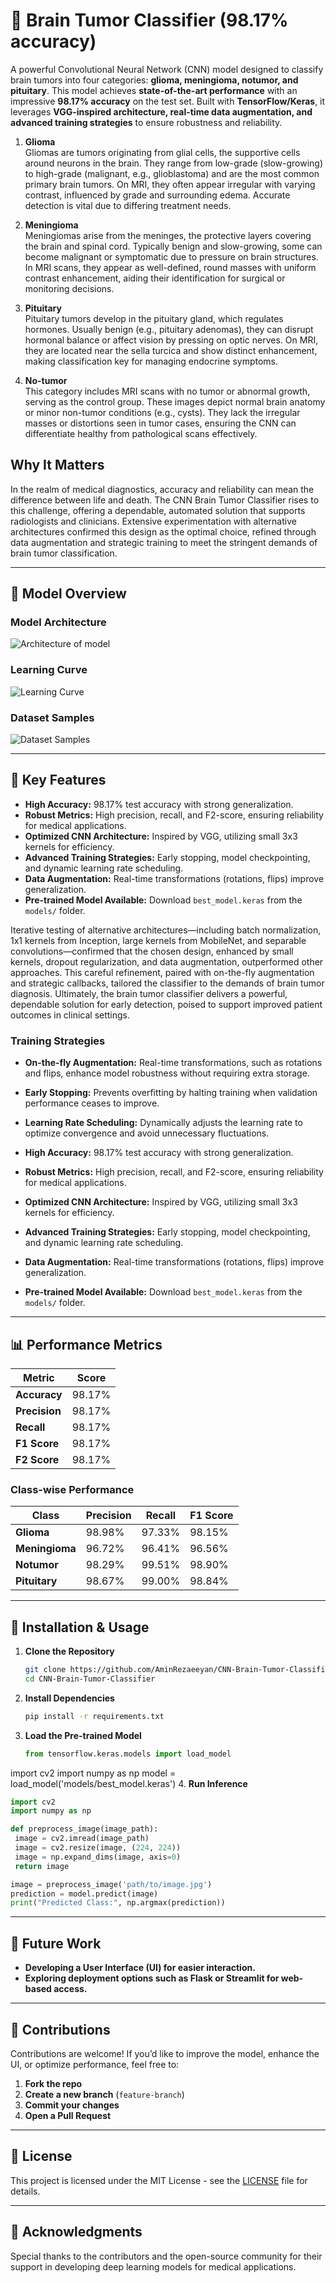 # 🧠 Brain Tumor Classifier (98.17% accuracy)

&#x20; &#x20;

A powerful Convolutional Neural Network (CNN) model designed to classify brain tumors into four categories: **glioma, meningioma, notumor, and pituitary**. This model achieves **state-of-the-art performance** with an impressive **98.17% accuracy** on the test set. Built with **TensorFlow/Keras**, it leverages **VGG-inspired architecture, real-time data augmentation, and advanced training strategies** to ensure robustness and reliability.

1. **Glioma**  
   Gliomas are tumors originating from glial cells, the supportive cells around neurons in the brain. They range from low-grade (slow-growing) to high-grade (malignant, e.g., glioblastoma) and are the most common primary brain tumors. On MRI, they often appear irregular with varying contrast, influenced by grade and surrounding edema. Accurate detection is vital due to differing treatment needs.

2. **Meningioma**  
   Meningiomas arise from the meninges, the protective layers covering the brain and spinal cord. Typically benign and slow-growing, some can become malignant or symptomatic due to pressure on brain structures. In MRI scans, they appear as well-defined, round masses with uniform contrast enhancement, aiding their identification for surgical or monitoring decisions.

3. **Pituitary**  
   Pituitary tumors develop in the pituitary gland, which regulates hormones. Usually benign (e.g., pituitary adenomas), they can disrupt hormonal balance or affect vision by pressing on optic nerves. On MRI, they are located near the sella turcica and show distinct enhancement, making classification key for managing endocrine symptoms.

4. **No-tumor**  
   This category includes MRI scans with no tumor or abnormal growth, serving as the control group. These images depict normal brain anatomy or minor non-tumor conditions (e.g., cysts). They lack the irregular masses or distortions seen in tumor cases, ensuring the CNN can differentiate healthy from pathological scans effectively.


## Why It Matters
In the realm of medical diagnostics, accuracy and reliability can mean the difference between life and death. The CNN Brain Tumor Classifier rises to this challenge, offering a dependable, automated solution that supports radiologists and clinicians. Extensive experimentation with alternative architectures confirmed this design as the optimal choice, refined through data augmentation and strategic training to meet the stringent demands of brain tumor classification.

---

## 📸 Model Overview

### Model Architecture
![Architecture of model](https://github.com/AminRezaeeyan/CNN-Brain-Tumor-Classifier/blob/main/images/architecture1.svg)
### Learning Curve
![Learning Curve](https://github.com/AminRezaeeyan/CNN-Brain-Tumor-Classifier/blob/main/images/learning_curve.png)
### Dataset Samples
![Dataset Samples](https://github.com/AminRezaeeyan/CNN-Brain-Tumor-Classifier/blob/main/images/samples.png)

---

## 🚀 Key Features

- **High Accuracy:** 98.17% test accuracy with strong generalization.
- **Robust Metrics:** High precision, recall, and F2-score, ensuring reliability for medical applications.
- **Optimized CNN Architecture:** Inspired by VGG, utilizing small 3x3 kernels for efficiency.
- **Advanced Training Strategies:** Early stopping, model checkpointing, and dynamic learning rate scheduling.
- **Data Augmentation:** Real-time transformations (rotations, flips) improve generalization.
- **Pre-trained Model Available:** Download `best_model.keras` from the `models/` folder.

Iterative testing of alternative architectures—including batch normalization, 1x1 kernels from Inception, large kernels from MobileNet, and separable convolutions—confirmed that the chosen design, enhanced by small kernels, dropout regularization, and data augmentation, outperformed other approaches. This careful refinement, paired with on-the-fly augmentation and strategic callbacks, tailored the classifier to the demands of brain tumor diagnosis. Ultimately, the brain tumor classifier delivers a powerful, dependable solution for early detection, poised to support improved patient outcomes in clinical settings.

### Training Strategies

- **On-the-fly Augmentation:** Real-time transformations, such as rotations and flips, enhance model robustness without requiring extra storage.

- **Early Stopping:** Prevents overfitting by halting training when validation performance ceases to improve.

- **Learning Rate Scheduling:** Dynamically adjusts the learning rate to optimize convergence and avoid unnecessary fluctuations.

- **High Accuracy:** 98.17% test accuracy with strong generalization.

- **Robust Metrics:** High precision, recall, and F2-score, ensuring reliability for medical applications.

- **Optimized CNN Architecture:** Inspired by VGG, utilizing small 3x3 kernels for efficiency.

- **Advanced Training Strategies:** Early stopping, model checkpointing, and dynamic learning rate scheduling.

- **Data Augmentation:** Real-time transformations (rotations, flips) improve generalization.

- **Pre-trained Model Available:** Download `best_model.keras` from the `models/` folder.

---

## 📊 Performance Metrics

| Metric        | Score  |
| ------------- | ------ |
| **Accuracy**  | 98.17% |
| **Precision** | 98.17% |
| **Recall**    | 98.17% |
| **F1 Score**  | 98.17% |
| **F2 Score**  | 98.17% |

### Class-wise Performance

| Class          | Precision | Recall | F1 Score |
| -------------- | --------- | ------ | -------- |
| **Glioma**     | 98.98%    | 97.33% | 98.15%   |
| **Meningioma** | 96.72%    | 96.41% | 96.56%   |
| **Notumor**    | 98.29%    | 99.51% | 98.90%   |
| **Pituitary**  | 98.67%    | 99.00% | 98.84%   |

---

## 📂 Installation & Usage

1. **Clone the Repository**
   ```bash
   git clone https://github.com/AminRezaeeyan/CNN-Brain-Tumor-Classifier.git
   cd CNN-Brain-Tumor-Classifier
   ```
2. **Install Dependencies**
   ```bash
   pip install -r requirements.txt
   ```
3. **Load the Pre-trained Model**
   ```python
   from tensorflow.keras.models import load_model
   ```

import cv2 import numpy as np model = load_model('models/best_model.keras')
4. **Run Inference**
```python
import cv2
import numpy as np

def preprocess_image(image_path):
 image = cv2.imread(image_path)
 image = cv2.resize(image, (224, 224))
 image = np.expand_dims(image, axis=0)
 return image

image = preprocess_image('path/to/image.jpg')
prediction = model.predict(image)
print("Predicted Class:", np.argmax(prediction))
````

---

## 🔮 Future Work

- **Developing a User Interface (UI) for easier interaction.**
- **Exploring deployment options such as Flask or Streamlit for web-based access.**

---

## 🤝 Contributions

Contributions are welcome! If you’d like to improve the model, enhance the UI, or optimize performance, feel free to:

1. **Fork the repo**
2. **Create a new branch** (`feature-branch`)
3. **Commit your changes**
4. **Open a Pull Request**

---

## 📜 License

This project is licensed under the MIT License - see the [LICENSE](LICENSE) file for details.

---

## 🌟 Acknowledgments

Special thanks to the contributors and the open-source community for their support in developing deep learning models for medical applications.
